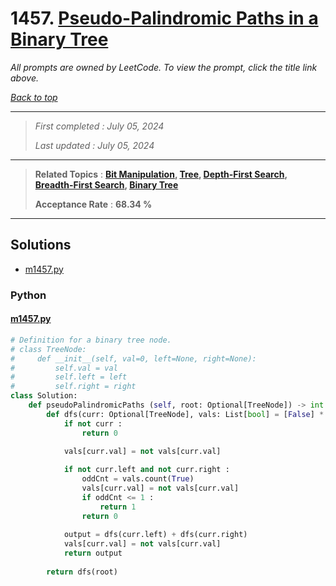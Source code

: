 # 1457. [Pseudo-Palindromic Paths in a Binary Tree](<https://leetcode.com/problems/pseudo-palindromic-paths-in-a-binary-tree>)

*All prompts are owned by LeetCode. To view the prompt, click the title link above.*

*[Back to top](<../README.md>)*

------

> *First completed : July 05, 2024*
>
> *Last updated : July 05, 2024*

------

> **Related Topics** : **[Bit Manipulation](<by_topic/Bit Manipulation.md>), [Tree](<by_topic/Tree.md>), [Depth-First Search](<by_topic/Depth-First Search.md>), [Breadth-First Search](<by_topic/Breadth-First Search.md>), [Binary Tree](<by_topic/Binary Tree.md>)**
>
> **Acceptance Rate** : **68.34 %**

------

## Solutions

- [m1457.py](<../my-submissions/m1457.py>)
### Python
#### [m1457.py](<../my-submissions/m1457.py>)
```Python
# Definition for a binary tree node.
# class TreeNode:
#     def __init__(self, val=0, left=None, right=None):
#         self.val = val
#         self.left = left
#         self.right = right
class Solution:
    def pseudoPalindromicPaths (self, root: Optional[TreeNode]) -> int:
        def dfs(curr: Optional[TreeNode], vals: List[bool] = [False] * 10) -> int :
            if not curr :
                return 0
            
            vals[curr.val] = not vals[curr.val]

            if not curr.left and not curr.right :
                oddCnt = vals.count(True)
                vals[curr.val] = not vals[curr.val]
                if oddCnt <= 1 :
                    return 1
                return 0
            
            output = dfs(curr.left) + dfs(curr.right)
            vals[curr.val] = not vals[curr.val]
            return output
        
        return dfs(root)
```

